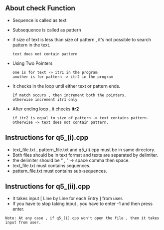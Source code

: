## About check Function
- Sequence is called as text
- Subsequence is called as pattern
- if size of text is less than size of pattern , it's not possible to search pattern in the text.

      text does not contain pattern
- Using Two Pointers

      one is for text -> itr1 in the program
      another is for pattern -> itr2 in the program
    
- It checks in the loop until either text or pattern ends.

      If match occurs , then increment both the pointers.
      otherwise increment itr1 only
- After ending loop , it checks **itr2** 

      if itr2 is equal to size of pattern -> text contains pattern.
      otherwise -> text does not contain pattern.

## Instructions for q5_(i).cpp
- text_file.txt , pattern_file.txt and q5_(i).cpp must be in same directory.
- Both files should be in text format and texts are separated by delimiter.
- the delimiter should be " , " -> space comma then space.
- text_file.txt must contains sequences.
- pattern_file.txt must contains sub-sequences.

## Instructions for q5_(ii).cpp
- It takes input [ Line by Line for each Entry ] from user.
- If you have to stop taking input , you have to enter -1 and then press enter.

```
Note: At any case , if q5_(i).cpp won't open the file , then it takes input from user.
```
